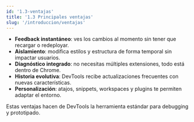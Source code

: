 ```yaml
---
id: '1.3-ventajas'
title: '1.3 Principales ventajas'
slug: '/introduccion/ventajas'
---
```


- **Feedback instantáneo**: ves los cambios al momento sin tener que recargar o redeployar.
- **Aislamiento**: modifica estilos y estructura de forma temporal sin impactar usuarios.
- **Diagnóstico integrado**: no necesitas múltiples extensiones, todo está dentro de Chrome.
- **Historia evolutiva**: DevTools recibe actualizaciones frecuentes con nuevas características.
- **Personalización**: atajos, snippets, workspaces y plugins te permiten adaptar el entorno.

Estas ventajas hacen de DevTools la herramienta estándar para debugging y prototipado.